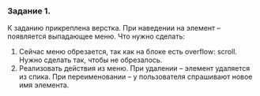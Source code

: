 ### Задание 1.
К заданию прикреплена верстка. При наведении на элемент – появляется выпадающее меню. Что нужно сделать:
1. Сейчас меню обрезается, так как на блоке есть overflow: scroll. Нужно сделать так, чтобы не обрезалось.
2. Реализовать действия из меню. При удалении – элемент удаляется из спика. При переименовании – у пользователя спрашивают новое имя элемента.

